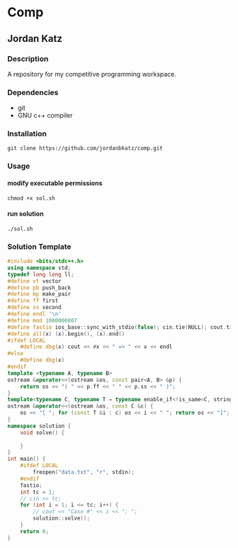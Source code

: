 # Comp
## Jordan Katz
### Description
A repository for my competitive programming workspace.
### Dependencies
* git
* GNU c++ compiler
### Installation
`git clone https://github.com/jordanbkatz/comp.git`
### Usage
#### modify executable permissions
`chmod +x sol.sh`
#### run solution
`./sol.sh`
### Solution Template
```cpp
#include <bits/stdc++.h>
using namespace std;
typedef long long ll;
#define vt vector
#define pb push_back
#define mp make_pair
#define ff first
#define ss second
#define endl '\n'
#define mod 1000000007
#define fastio ios_base::sync_with_stdio(false); cin.tie(NULL); cout.tie(NULL)
#define all(x) (x).begin(), (x).end()
#ifdef LOCAL
    #define dbg(x) cout << #x << " => " << x << endl
#else
    #define dbg(x)
#endif
template <typename A, typename B>
ostream &operator<<(ostream &os, const pair<A, B> &p) {
    return os << "( " << p.ff << " " << p.ss << " )";
}
template<typename C, typename T = typename enable_if<!is_same<C, string>::value, typename C::value_type>::type>
ostream &operator<<(ostream &os, const C &c) {
    os << "[ "; for (const T &i : c) os << i << " "; return os << "]";
}
namespace solution {
    void solve() {
        
    }
}
int main() {
    #ifdef LOCAL
        freopen("data.txt", "r", stdin);
    #endif
    fastio;
    int tc = 1;
    // cin >> tc;
    for (int i = 1; i <= tc; i++) {
        // cout << "Case #" << i << ": ";
        solution::solve();
    }
    return 0;
}
```